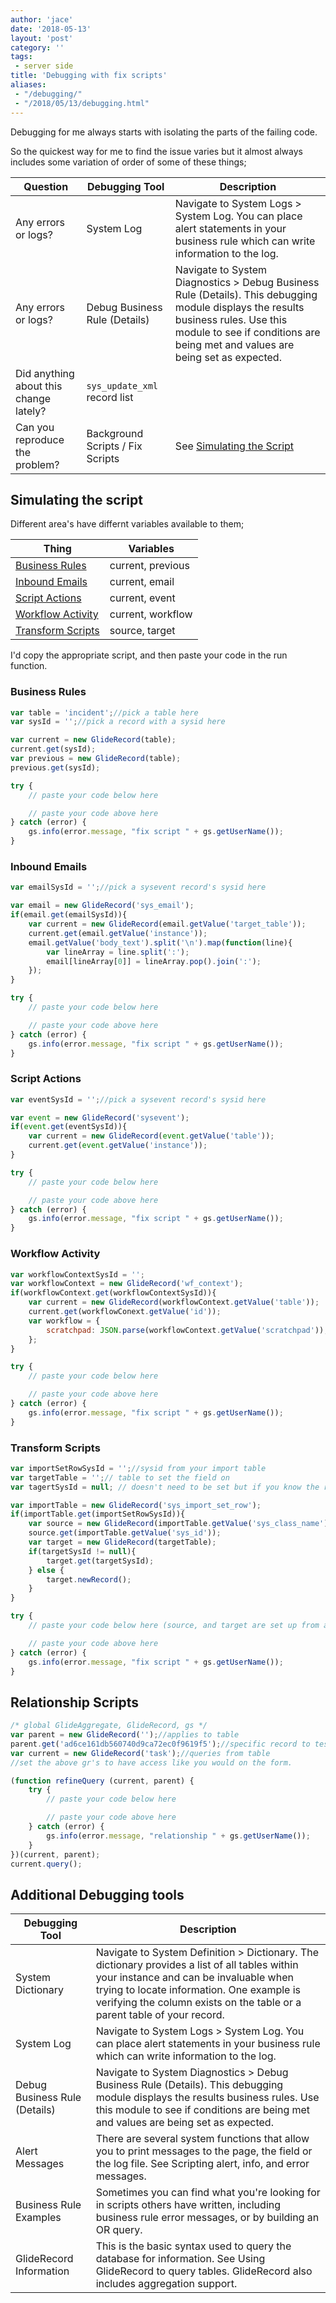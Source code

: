 ```yaml
---
author: 'jace'
date: '2018-05-13'
layout: 'post'
category: ''
tags:
 - server side
title: 'Debugging with fix scripts'
aliases: 
 - "/debugging/"
 - "/2018/05/13/debugging.html"
---
```


Debugging for me always starts with isolating the parts of the failing code.

So the quickest way for me to find the issue varies but it almost always includes some variation of order of some of these things;

<!--more-->

| Question                               | Debugging Tool                   | Description                                                                                                                                                                                                         |
|----------------------------------------|----------------------------------|---------------------------------------------------------------------------------------------------------------------------------------------------------------------------------------------------------------------|
| Any errors or logs?                    | System Log                       | Navigate to System Logs > System Log. You can place alert statements in your business rule which can write information to the log.                                                                                  |
| Any errors or logs?                    | Debug Business Rule (Details)    | Navigate to System Diagnostics > Debug Business Rule (Details). This debugging module displays the results business rules. Use this module to see if conditions are being met and values are being set as expected. |
| Did anything about this change lately? | `sys_update_xml` record list     |                                                                                                                                                                                                                     |
| Can you reproduce the problem?         | Background Scripts / Fix Scripts | See [Simulating the Script](#simulating-the-script)|

## Simulating the script

Different area's have differnt variables available to them;

| Thing                                   | Variables         |
| --------------------------------------- | ----------------- |
| [Business Rules](#business-rules)       | current, previous |
| [Inbound Emails](#inbound-emails)       | current, email    |
| [Script Actions](#script-actions)       | current, event    |
| [Workflow Activity](#workflow-activity) | current, workflow |
| [Transform Scripts](#transform-scripts) | source, target    |

I'd copy the appropriate script, and then paste your code in the run function.

### Business Rules

```js
var table = 'incident';//pick a table here
var sysId = '';//pick a record with a sysid here

var current = new GlideRecord(table);
current.get(sysId);
var previous = new GlideRecord(table);
previous.get(sysId);

try {
    // paste your code below here

    // paste your code above here
} catch (error) {
    gs.info(error.message, "fix script " + gs.getUserName());
}
```

### Inbound Emails

```js
var emailSysId = '';//pick a sysevent record's sysid here

var email = new GlideRecord('sys_email');
if(email.get(emailSysId)){
    var current = new GlideRecord(email.getValue('target_table'));
    current.get(email.getValue('instance'));
    email.getValue('body_text').split('\n').map(function(line){
        var lineArray = line.split(':');
        email[lineArray[0]] = lineArray.pop().join(':');
    });
}

try {
    // paste your code below here

    // paste your code above here
} catch (error) {
    gs.info(error.message, "fix script " + gs.getUserName());
}
```

### Script Actions

```js
var eventSysId = '';//pick a sysevent record's sysid here

var event = new GlideRecord('sysevent');
if(event.get(eventSysId)){
    var current = new GlideRecord(event.getValue('table'));
    current.get(event.getValue('instance'));
}

try {
    // paste your code below here

    // paste your code above here
} catch (error) {
    gs.info(error.message, "fix script " + gs.getUserName());
}
```

### Workflow Activity

```js
var workflowContextSysId = '';
var workflowContext = new GlideRecord('wf_context');
if(workflowContext.get(workflowContextSysId)){
    var current = new GlideRecord(workflowContext.getValue('table'));
    current.get(workflowConext.getValue('id'));
    var workflow = {
        scratchpad: JSON.parse(workflowContext.getValue('scratchpad'));
    };
}

try {
    // paste your code below here

    // paste your code above here
} catch (error) {
    gs.info(error.message, "fix script " + gs.getUserName());
}
```

### Transform Scripts

```js
var importSetRowSysId = '';//sysid from your import table
var targetTable = '';// table to set the field on
var tagertSysId = null; // doesn't need to be set but if you know the record, you can set this sysid

var importTable = new GlideRecord('sys_import_set_row');
if(importTable.get(importSetRowSysId)){
    var source = new GlideRecord(importTable.getValue('sys_class_name');
    source.get(importTable.getValue('sys_id'));
    var target = new GlideRecord(targetTable);
    if(targetSysId != null){
        target.get(targetSysId);
    } else {
        target.newRecord();
    }
}

try {
    // paste your code below here (source, and target are set up from above)

    // paste your code above here
} catch (error) {
    gs.info(error.message, "fix script " + gs.getUserName());
}
```

## Relationship Scripts

```js
/* global GlideAggregate, GlideRecord, gs */
var parent = new GlideRecord('');//applies to table
parent.get('ad6ce161db560740d9ca72ec0f9619f5');//specific record to test.
var current = new GlideRecord('task');//queries from table
//set the above gr's to have access like you would on the form.

(function refineQuery (current, parent) {
    try {
        // paste your code below here

        // paste your code above here
    } catch (error) {
        gs.info(error.message, "relationship " + gs.getUserName());
    }
})(current, parent);
current.query();
```

## Additional Debugging tools

| Debugging Tool                | Description                                                                                                                                                                                                                                                       |
|-------------------------------|-------------------------------------------------------------------------------------------------------------------------------------------------------------------------------------------------------------------------------------------------------------------|
| System Dictionary             | Navigate to System Definition > Dictionary. The dictionary provides a list of all tables within your instance and can be invaluable when trying to locate information.  One example is verifying the column exists on the table or a parent table of your record. |
| System Log                    | Navigate to System Logs > System Log. You can place alert statements in your business rule which can write information to the log.                                                                                                                                |
| Debug Business Rule (Details) | Navigate to System Diagnostics > Debug Business Rule (Details). This debugging module displays the results business rules. Use this module to see if conditions are being met and values are being set as expected.                                               |
| Alert Messages                | There are several system functions that allow you to print messages to the page, the field or the log file. See Scripting alert, info, and error messages.                                                                                                        |
| Business Rule Examples        | Sometimes you can find what you're looking for in scripts others have written, including business rule error messages, or by building an OR query.                                                                                                                |
| GlideRecord Information       | This is the basic syntax used to query the database for information. See Using GlideRecord to query tables. GlideRecord also includes aggregation support.                                                                                                        |
